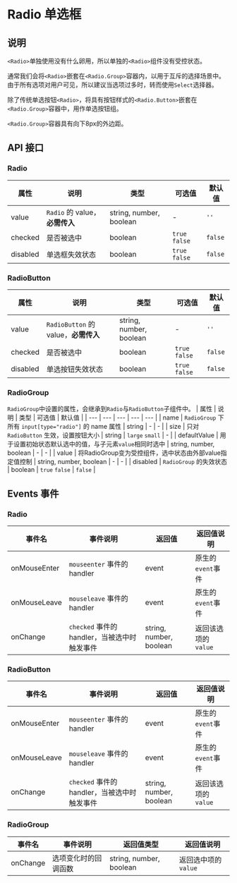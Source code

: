 # Radio 单选框

## 说明

`<Radio>`单独使用没有什么卵用，所以单独的`<Radio>`组件没有受控状态。

通常我们会将`<Radio>`嵌套在`<Radio.Group>`容器内，以用于互斥的选择场景中。由于所有选项对用户可见，所以建议当选项过多时，转而使用`Select`选择器。

除了传统单选按钮`<Radio>`，将具有按钮样式的`<Radio.Button>`嵌套在`<Radio.Group>`容器中，用作单选按钮组。

`<Radio.Group>`容器具有向下8px的外边距。

## API 接口
### Radio
| 属性 | 说明 | 类型 | 可选值 | 默认值 |
| --- | --- | --- | --- | --- |
| value | `Radio` 的 value，**必需传入** | string, number, boolean | - | `''` |
| checked | 是否被选中 | boolean | `true` `false` | `false` |
| disabled | 单选框失效状态 | boolean | `true` `false` | `false` |

### RadioButton
| 属性 | 说明 | 类型 | 可选值 | 默认值 |
| --- | --- | --- | --- | --- |
| value | `RadioButton` 的 value，**必需传入** | string, number, boolean | - | `''` |
| checked | 是否被选中 | boolean | `true` `false` | `false` |
| disabled | 单选按钮失效状态 | boolean | `true` `false` | `false` |

### RadioGroup
`RadioGroup`中设置的属性，会继承到`Radio`与`RadioButton`子组件中。
| 属性 | 说明 | 类型 | 可选值 | 默认值 |
| --- | --- | --- | --- | --- |
| name | `RadioGroup` 下所有 `input[type="radio"]` 的 name 属性 | string | - | - |
| size | 只对 `RadioButton` 生效，设置按钮大小 | string | `large` `small` | - |
| defaultValue | 用于设置初始状态默认选中的值，与子元素`value`相同时选中 | string, number, boolean | - | - |
| value | 将RadioGroup变为受控组件，选中状态由外部value指定值控制 | string, number, boolean | - | - |
| disabled | `RadioGroup` 的失效状态 | boolean | `true` `false` | `false` |

## Events 事件
### Radio
| 事件名 | 事件说明 | 返回值 | 返回值说明 |
| --- | --- | --- | --- |
| onMouseEnter | `mouseenter` 事件的 handler | event | 原生的`event`事件 |
| onMouseLeave | `mouseleave` 事件的 handler | event | 原生的`event`事件 |
| onChange | `checked` 事件的 handler，当被选中时触发事件 | string, number, boolean | 返回该选项的`value` |

### RadioButton
| 事件名 | 事件说明 | 返回值 | 返回值说明 |
| --- | --- | --- | --- |
| onMouseEnter | `mouseenter` 事件的 handler | event | 原生的`event`事件 |
| onMouseLeave | `mouseleave` 事件的 handler | event | 原生的`event`事件 |
| onChange | `checked` 事件的 handler，当被选中时触发事件 | string, number, boolean | 返回该选项的`value` |

### RadioGroup
| 事件名 | 事件说明 | 返回值类型 | 返回值说明 |
| --- | --- | --- | --- |
| onChange | 选项变化时的回调函数 | string, number, boolean | 返回选中项的`value` |